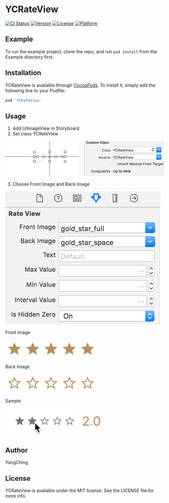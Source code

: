 # YCRateView

[![CI Status](https://img.shields.io/travis/stormy.petrel@msa.hinet.net/YCRateView.svg?style=flat)](https://travis-ci.org/stormy.petrel@msa.hinet.net/YCRateView)
[![Version](https://img.shields.io/cocoapods/v/YCRateView.svg?style=flat)](https://cocoapods.org/pods/YCRateView)
[![License](https://img.shields.io/cocoapods/l/YCRateView.svg?style=flat)](https://cocoapods.org/pods/YCRateView)
[![Platform](https://img.shields.io/cocoapods/p/YCRateView.svg?style=flat)](https://cocoapods.org/pods/YCRateView)

## Example

To run the example project, clone the repo, and run `pod install` from the Example directory first.

## Installation

YCRateView is available through [CocoaPods](https://cocoapods.org). To install
it, simply add the following line to your Podfile:

```ruby
pod 'YCRateView'
```

## Usage

1. Add UIImageView in Storyboard
2. Set class YCRateView

 <img src="https://github.com/YangChing/YCRateView/blob/master/Image/class_setting.png" />
 
3. Choose Front Image and Back Image

<img src="https://github.com/YangChing/YCRateView/blob/master/Image/init_setting.png" />

Front Image

<img src="https://github.com/YangChing/YCRateView/blob/master/Example/YCRateView/Images.xcassets/gold_star_full.imageset/gold_star_full%403x.png" />

Back Image

<img src="https://github.com/YangChing/YCRateView/blob/master/Example/YCRateView/Images.xcassets/gold_star_space.imageset/gold_star_space%403x.png" />

Sample

<img src="https://github.com/YangChing/YCRateView/blob/master/Image/animation.gif" />

## Author

YangChing

## License

YCRateView is available under the MIT license. See the LICENSE file for more info.
